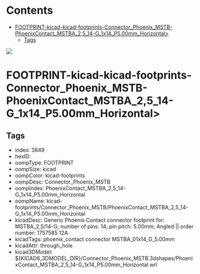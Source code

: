 



Contents
========

* [FOOTPRINT-kicad-kicad-footprints-Connector_Phoenix_MSTB-PhoenixContact_MSTBA_2,5_14-G_1x14_P5.00mm_Horizontal>](#footprint-kicad-kicad-footprints-connector_phoenix_mstb-phoenixcontact_mstba_25_14-g_1x14_p500mm_horizontal)
	* [Tags](#tags)
  
![][im]
# FOOTPRINT-kicad-kicad-footprints-Connector_Phoenix_MSTB-PhoenixContact_MSTBA_2,5_14-G_1x14_P5.00mm_Horizontal>

## Tags

- index: 3849
- hexID: 
- oompType: FOOTPRINT
- oompSize: kicad
- oompColor: kicad-footprints
- oompDesc: Connector_Phoenix_MSTB
- oompIndex: PhoenixContact_MSTBA_2,5_14-G_1x14_P5.00mm_Horizontal
- oompName: kicad-footprints/Connector_Phoenix_MSTB/PhoenixContact_MSTBA_2,5_14-G_1x14_P5.00mm_Horizontal
- kicadDesc: Generic Phoenix Contact connector footprint for: MSTBA_2,5/14-G; number of pins: 14; pin pitch: 5.00mm; Angled || order number: 1757585 12A
- kicadTags: phoenix_contact connector MSTBA_01x14_G_5.00mm
- kicadAttr: through_hole
- kicad3DModel: ${KICAD6_3DMODEL_DIR}/Connector_Phoenix_MSTB.3dshapes/PhoenixContact_MSTBA_2,5_14-G_1x14_P5.00mm_Horizontal.wrl



[im]: image.png

